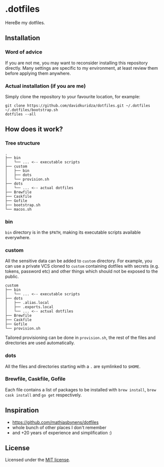 # .dotfiles

HereBe my dotfiles.

## Installation

### Word of advice

If you are not me, you may want to reconsider installing this repository directly. Many settings are specific to my environment, at least review them before applying them anywhere.

### Actual installation (if you are me)

Simply clone the repository to your favourite location, for example:

```shell
git clone https://github.com/davidkuridza/dotfiles.git ~/.dotfiles
~/.dotfiles/bootstrap.sh
dotfiles --all
```

## How does it work?

### Tree structure

```
.
├── bin
│   └── ... <-- executable scripts
├── custom
│   ├── bin
│   ├── dots
│   └── provision.sh
├── dots
│   └── ... <-- actual dotfiles
├── Brewfile
├── Caskfile
├── Gofile
├── bootstrap.sh
└── macos.sh
```

### bin

`bin` directory is in the `$PATH`, making its executable scripts available everywhere.

### custom

All the sensitive data can be added to `custom` directory. For example, you can use a private VCS cloned to `custom` containing dotfiles with secrets (e.g. tokens, password etc) and other things which should not be exposed to the public.

```
custom
├── bin
│   └── ... <-- executable scripts
├── dots
│   ├── .alias.local
│   ├── .exports.local
│   └── ... <-- actual dotfiles
├── Brewfile
├── Caskfile
├── Gofile
└── provision.sh
```

Tailored provisioning can be done in `provision.sh`, the rest of the files and directories are used automatically.

### dots

All the files and directories starting with a `.` are symlinked to `$HOME`.

### Brewfile, Caskfile, Gofile

Each file contains a list of packages to be installed with `brew install`, `brew cask install` and `go get` respectively.

## Inspiration

* <https://github.com/mathiasbynens/dotfiles>
* whole bunch of other places I don't remember
* and +20 years of experience and simplification :)

## License

Licensed under the [MIT license](LICENSE).

